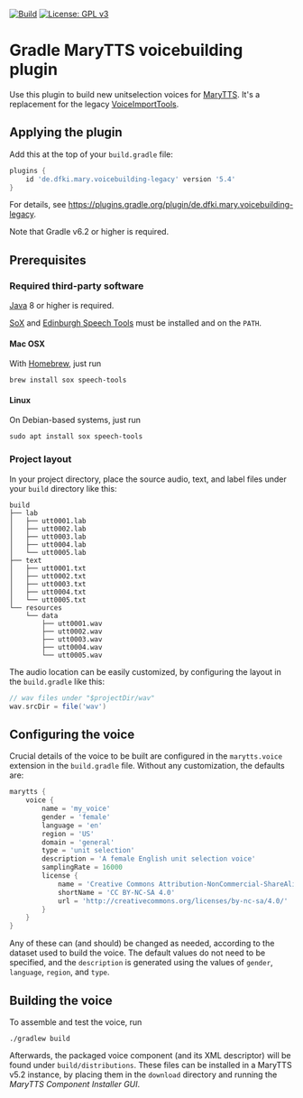 [![Build](https://github.com/marytts/gradle-marytts-voicebuilding-plugin/actions/workflows/main.yml/badge.svg)](https://github.com/marytts/gradle-marytts-voicebuilding-plugin/actions/workflows/main.yml)
[![License: GPL v3](https://img.shields.io/badge/License-GPL%20v3-blue.svg)](http://www.gnu.org/licenses/gpl-3.0)

Gradle MaryTTS voicebuilding plugin
===================================

Use this plugin to build new unitselection voices for [MaryTTS].
It's a replacement for the legacy [VoiceImportTools].

Applying the plugin
-------------------

Add this at the top of your `build.gradle` file:
```groovy
plugins {
    id 'de.dfki.mary.voicebuilding-legacy' version '5.4'
}
```
For details, see https://plugins.gradle.org/plugin/de.dfki.mary.voicebuilding-legacy.

Note that Gradle v6.2 or higher is required.

Prerequisites
-------------

### Required third-party software

[Java] 8 or higher is required.

[SoX] and [Edinburgh Speech Tools] must be installed and on the `PATH`.

#### Mac OSX

With [Homebrew], just run

    brew install sox speech-tools

#### Linux

On Debian-based systems, just run

    sudo apt install sox speech-tools

### Project layout

In your project directory, place the source audio, text, and label files under your `build` directory like this:

    build
    ├── lab
    │   ├── utt0001.lab
    │   ├── utt0002.lab
    │   ├── utt0003.lab
    │   ├── utt0004.lab
    │   └── utt0005.lab
    ├── text
    │   ├── utt0001.txt
    │   ├── utt0002.txt
    │   ├── utt0003.txt
    │   ├── utt0004.txt
    │   └── utt0005.txt
    └── resources
        └── data
            ├── utt0001.wav
            ├── utt0002.wav
            ├── utt0003.wav
            ├── utt0004.wav
            └── utt0005.wav

The audio location can be easily customized, by configuring the layout in the `build.gradle` like this:
```groovy
// wav files under "$projectDir/wav"
wav.srcDir = file('wav')
```

Configuring the voice
---------------------

Crucial details of the voice to be built are configured in the `marytts.voice` extension in the `build.gradle` file.
Without any customization, the defaults are:
```groovy
marytts {
    voice {
        name = 'my_voice'
        gender = 'female'
        language = 'en'
        region = 'US'
        domain = 'general'
        type = 'unit selection'
        description = 'A female English unit selection voice'
        samplingRate = 16000
        license {
            name = 'Creative Commons Attribution-NonCommercial-ShareAlike 4.0 International'
            shortName = 'CC BY-NC-SA 4.0'
            url = 'http://creativecommons.org/licenses/by-nc-sa/4.0/'
        }
    }
}
```
Any of these can (and should) be changed as needed, according to the dataset used to build the voice.
The default values do not need to be specified, and the `description` is generated using the values of `gender`, `language`, `region`, and `type`.

Building the voice
------------------

To assemble and test the voice, run

    ./gradlew build

Afterwards, the packaged voice component (and its XML descriptor) will be found under `build/distributions`.
These files can be installed in a MaryTTS v5.2 instance, by placing them in the `download` directory and running the *MaryTTS Component Installer GUI*.

[Edinburgh Speech Tools]: http://www.cstr.ed.ac.uk/projects/speech_tools/
[Homebrew]: https://brew.sh/
[Java]: https://www.java.com/en/download/
[MaryTTS]: http://mary.dfki.de/
[SoX]: http://sox.sourceforge.net/
[VoiceImportTools]: https://github.com/marytts/marytts/wiki/VoiceImportToolsTutorial
